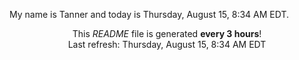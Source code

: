 My name is Tanner and today is Thursday, August 15, 8:34 AM EDT.

<p align="center">This <i>README</i> file is generated <b>every 3 hours</b>!</br>Last refresh: Thursday, August 15, 8:34 AM EDT<br /></p>

